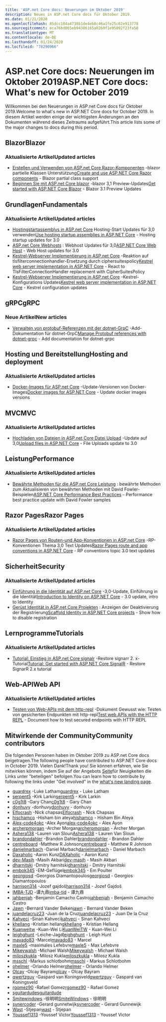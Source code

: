 ```yaml
---
title: 'ASP.net Core docs: Neuerungen im Oktober 2019'
description: Neues in ASP.net Core docs für Oktober 2019.
ms.date: 01/21/2020
ms.openlocfilehash: 85dcc104a4738b1de4eb8c46a1fe25c02e913778
ms.sourcegitcommit: eca76bd065eb94386165a0269f1e95092f23fa58
ms.translationtype: MT
ms.contentlocale: de-DE
ms.lasthandoff: 01/24/2020
ms.locfileid: "78290966"
---
```

# <a name="aspnet-core-docs-whats-new-for-october-2019"></a><span data-ttu-id="0026a-103">ASP.net Core docs: Neuerungen im Oktober 2019</span><span class="sxs-lookup"><span data-stu-id="0026a-103">ASP.NET Core docs: What's new for October 2019</span></span>

<span data-ttu-id="0026a-104">Willkommen bei den Neuerungen in ASP.net Core docs für Oktober 2019.</span><span class="sxs-lookup"><span data-stu-id="0026a-104">Welcome to what's new in ASP.NET Core docs for October 2019.</span></span> <span data-ttu-id="0026a-105">In diesem Artikel werden einige der wichtigsten Änderungen an den Dokumenten während dieses Zeitraums aufgeführt.</span><span class="sxs-lookup"><span data-stu-id="0026a-105">This article lists some of the major changes to docs during this period.</span></span>

## <a name="blazor"></a><span data-ttu-id="0026a-106">Blazor</span><span class="sxs-lookup"><span data-stu-id="0026a-106">Blazor</span></span>

### <a name="updated-articles"></a><span data-ttu-id="0026a-107">Aktualisierte Artikel</span><span class="sxs-lookup"><span data-stu-id="0026a-107">Updated articles</span></span>

- <span data-ttu-id="0026a-108">[Erstellen und Verwenden von ASP.net Core Razor-Komponenten](../blazor/components.md) -blazor partielle Klassen Unterstützung</span><span class="sxs-lookup"><span data-stu-id="0026a-108">[Create and use ASP.NET Core Razor components](../blazor/components.md) - Blazor partial class support</span></span>
- <span data-ttu-id="0026a-109">[Beginnen Sie mit ASP.net Core blazor](../blazor/get-started.md) -blazor 3,1 Preview-Updates</span><span class="sxs-lookup"><span data-stu-id="0026a-109">[Get started with ASP.NET Core Blazor](../blazor/get-started.md) - Blazor 3.1 Preview Updates</span></span>

## <a name="fundamentals"></a><span data-ttu-id="0026a-110">Grundlagen</span><span class="sxs-lookup"><span data-stu-id="0026a-110">Fundamentals</span></span>

### <a name="updated-articles"></a><span data-ttu-id="0026a-111">Aktualisierte Artikel</span><span class="sxs-lookup"><span data-stu-id="0026a-111">Updated articles</span></span>

- <span data-ttu-id="0026a-112">[Hostingstartassemblys in ASP.net Core](../fundamentals/host/platform-specific-configuration.md) Hosting-Start Updates für 3,0 verwenden</span><span class="sxs-lookup"><span data-stu-id="0026a-112">[Use hosting startup assemblies in ASP.NET Core](../fundamentals/host/platform-specific-configuration.md) - Hosting startup updates for 3.0</span></span>
- <span data-ttu-id="0026a-113">[ASP.net Core Webhosts](../fundamentals/host/web-host.md) : Webhost Updates für 3,0</span><span class="sxs-lookup"><span data-stu-id="0026a-113">[ASP.NET Core Web Host](../fundamentals/host/web-host.md) - Web Host updates for 3.0</span></span>
- <span data-ttu-id="0026a-114">[Kestrel-Webserver Implementierung in ASP.net Core](../fundamentals/servers/kestrel.md) -Reaktion auf tlsfilterconnectionhandler-Ersetzung durch ciphersuitespolicy</span><span class="sxs-lookup"><span data-stu-id="0026a-114">[Kestrel web server implementation in ASP.NET Core](../fundamentals/servers/kestrel.md) - React to TlsFilterConnectionHandler replacement with CipherSuitesPolicy</span></span>
- <span data-ttu-id="0026a-115">[Kestrel-Webserver Implementierung in ASP.net Core](../fundamentals/servers/kestrel.md) -Kestrel-Konfigurations Updates</span><span class="sxs-lookup"><span data-stu-id="0026a-115">[Kestrel web server implementation in ASP.NET Core](../fundamentals/servers/kestrel.md) - Kestrel configuration updates</span></span>

## <a name="grpc"></a><span data-ttu-id="0026a-116">gRPC</span><span class="sxs-lookup"><span data-stu-id="0026a-116">gRPC</span></span>

### <a name="new-articles"></a><span data-ttu-id="0026a-117">Neue Artikel</span><span class="sxs-lookup"><span data-stu-id="0026a-117">New articles</span></span>

- <span data-ttu-id="0026a-118">[Verwalten von protobuf-Referenzen mit der dotnet-GrpC](../grpc/dotnet-grpc.md) -Add-Dokumentation für dotnet-GrpC</span><span class="sxs-lookup"><span data-stu-id="0026a-118">[Manage Protobuf references with dotnet-grpc](../grpc/dotnet-grpc.md) - Add documentation for dotnet-grpc</span></span>

## <a name="hosting-and-deployment"></a><span data-ttu-id="0026a-119">Hosting und Bereitstellung</span><span class="sxs-lookup"><span data-stu-id="0026a-119">Hosting and deployment</span></span>

### <a name="updated-articles"></a><span data-ttu-id="0026a-120">Aktualisierte Artikel</span><span class="sxs-lookup"><span data-stu-id="0026a-120">Updated articles</span></span>

- <span data-ttu-id="0026a-121">[Docker-Images für ASP.net Core](../host-and-deploy/docker/building-net-docker-images.md) -Update-Versionen von Docker-Images</span><span class="sxs-lookup"><span data-stu-id="0026a-121">[Docker images for ASP.NET Core](../host-and-deploy/docker/building-net-docker-images.md) - Update docker images versions</span></span>

## <a name="mvc"></a><span data-ttu-id="0026a-122">MVC</span><span class="sxs-lookup"><span data-stu-id="0026a-122">MVC</span></span>

### <a name="updated-articles"></a><span data-ttu-id="0026a-123">Aktualisierte Artikel</span><span class="sxs-lookup"><span data-stu-id="0026a-123">Updated articles</span></span>

- <span data-ttu-id="0026a-124">[Hochladen von Dateien in ASP.net Core Datei Upload](../mvc/models/file-uploads.md) -Update auf 3,0</span><span class="sxs-lookup"><span data-stu-id="0026a-124">[Upload files in ASP.NET Core](../mvc/models/file-uploads.md) - File Uploads update to 3.0</span></span>

## <a name="performance"></a><span data-ttu-id="0026a-125">Leistung</span><span class="sxs-lookup"><span data-stu-id="0026a-125">Performance</span></span>

### <a name="updated-articles"></a><span data-ttu-id="0026a-126">Aktualisierte Artikel</span><span class="sxs-lookup"><span data-stu-id="0026a-126">Updated articles</span></span>

- <span data-ttu-id="0026a-127">[Bewährte Methoden für die ASP.net Core Leistung](../performance/performance-best-practices.md) : bewährte Methoden zum Aktualisieren von bewährten Methoden mit David Fowler-Beispielen</span><span class="sxs-lookup"><span data-stu-id="0026a-127">[ASP.NET Core Performance Best Practices](../performance/performance-best-practices.md) - Performance best practice update with David Fowler samples</span></span>

## <a name="razor-pages"></a><span data-ttu-id="0026a-128">Razor Pages</span><span class="sxs-lookup"><span data-stu-id="0026a-128">Razor Pages</span></span>

### <a name="updated-articles"></a><span data-ttu-id="0026a-129">Aktualisierte Artikel</span><span class="sxs-lookup"><span data-stu-id="0026a-129">Updated articles</span></span>

- <span data-ttu-id="0026a-130">[Razor Pages von Routen-und App-Konventionen in ASP.net Core](../razor-pages/razor-pages-conventions.md) -RP-Konventionen Thema 3,0 Text Updates</span><span class="sxs-lookup"><span data-stu-id="0026a-130">[Razor Pages route and app conventions in ASP.NET Core](../razor-pages/razor-pages-conventions.md) - RP conventions topic 3.0 text updates</span></span>

## <a name="security"></a><span data-ttu-id="0026a-131">Sicherheit</span><span class="sxs-lookup"><span data-stu-id="0026a-131">Security</span></span>

### <a name="updated-articles"></a><span data-ttu-id="0026a-132">Aktualisierte Artikel</span><span class="sxs-lookup"><span data-stu-id="0026a-132">Updated articles</span></span>

- <span data-ttu-id="0026a-133">[Einführung in die Identität auf ASP.net Core](../security/authentication/identity.md) -3,0-Update, Einführung in die Identität</span><span class="sxs-lookup"><span data-stu-id="0026a-133">[Introduction to Identity on ASP.NET Core](../security/authentication/identity.md) - 3.0 update, intro to Identity</span></span>
- <span data-ttu-id="0026a-134">[Gerüst Identität in ASP.net Core Projekten](../security/authentication/scaffold-identity.md) : Anzeigen der Deaktivierung der Registrierung</span><span class="sxs-lookup"><span data-stu-id="0026a-134">[Scaffold Identity in ASP.NET Core projects](../security/authentication/scaffold-identity.md) - Show how to disable registration</span></span>

## <a name="tutorials"></a><span data-ttu-id="0026a-135">Lernprogramme</span><span class="sxs-lookup"><span data-stu-id="0026a-135">Tutorials</span></span>

### <a name="updated-articles"></a><span data-ttu-id="0026a-136">Aktualisierte Artikel</span><span class="sxs-lookup"><span data-stu-id="0026a-136">Updated articles</span></span>

- <span data-ttu-id="0026a-137">[Tutorial: Einstieg in ASP.net Core signalr](../tutorials/signalr.md) -Restore signarr 2. x-Tutorial</span><span class="sxs-lookup"><span data-stu-id="0026a-137">[Tutorial: Get started with ASP.NET Core SignalR](../tutorials/signalr.md) - Restore SignarR 2.x tutorial</span></span>

## <a name="web-api"></a><span data-ttu-id="0026a-138">Web-API</span><span class="sxs-lookup"><span data-stu-id="0026a-138">Web API</span></span>

### <a name="updated-articles"></a><span data-ttu-id="0026a-139">Aktualisierte Artikel</span><span class="sxs-lookup"><span data-stu-id="0026a-139">Updated articles</span></span>

- <span data-ttu-id="0026a-140">[Testen von Web-APIs mit dem http-repl](../web-api/http-repl.md) -Dokument Gewusst wie: Testen von gesicherten Endpunkten mit http-repl</span><span class="sxs-lookup"><span data-stu-id="0026a-140">[Test web APIs with the HTTP REPL](../web-api/http-repl.md) - Document how to test secured endpoints with HTTP REPL</span></span>

## <a name="community-contributors"></a><span data-ttu-id="0026a-141">Mitwirkende der Community</span><span class="sxs-lookup"><span data-stu-id="0026a-141">Community contributors</span></span>

<span data-ttu-id="0026a-142">Die folgenden Personen haben im Oktober 2019 zu ASP.net Core docs beigetragen.</span><span class="sxs-lookup"><span data-stu-id="0026a-142">The following people have contributed to ASP.NET Core docs in October 2019.</span></span> <span data-ttu-id="0026a-143">Vielen Dank!</span><span class="sxs-lookup"><span data-stu-id="0026a-143">Thank you!</span></span> <span data-ttu-id="0026a-144">Sie können erfahren, wie Sie mitwirken können, indem Sie auf der Angebots [Seite](index.yml)für Neuigkeiten die Links unter "beteiligen" befolgen.</span><span class="sxs-lookup"><span data-stu-id="0026a-144">You can learn how to contribute by following the links under "Get involved" in the [what's new landing page](index.yml).</span></span>

- <span data-ttu-id="0026a-145">[guardrex](https://github.com/guardrex) -Luke Latham</span><span class="sxs-lookup"><span data-stu-id="0026a-145">[guardrex](https://github.com/guardrex) - Luke Latham</span></span>
- <span data-ttu-id="0026a-146">[serpent5](https://github.com/serpent5) -Kirk Larkin</span><span class="sxs-lookup"><span data-stu-id="0026a-146">[serpent5](https://github.com/serpent5) - Kirk Larkin</span></span>
- <span data-ttu-id="0026a-147">[c0g1t8](https://github.com/c0g1t8) -Gary Chan</span><span class="sxs-lookup"><span data-stu-id="0026a-147">[c0g1t8](https://github.com/c0g1t8) - Gary Chan</span></span>
- <span data-ttu-id="0026a-148">[donhuvy](https://github.com/donhuvy) -donhuvy</span><span class="sxs-lookup"><span data-stu-id="0026a-148">[donhuvy](https://github.com/donhuvy) - donhuvy</span></span>
- <span data-ttu-id="0026a-149">[Elfocrash](https://github.com/Elfocrash) -Nick chapsas</span><span class="sxs-lookup"><span data-stu-id="0026a-149">[Elfocrash](https://github.com/Elfocrash) - Nick Chapsas</span></span>
- <span data-ttu-id="0026a-150">[hischamco](https://github.com/hishamco) -Hisham bin ateya</span><span class="sxs-lookup"><span data-stu-id="0026a-150">[hishamco](https://github.com/hishamco) - Hisham Bin Ateya</span></span>
- <span data-ttu-id="0026a-151">[Alex-code4okc](https://github.com/alex-code4okc) -Alex Ayon</span><span class="sxs-lookup"><span data-stu-id="0026a-151">[alex-code4okc](https://github.com/alex-code4okc) - Alex Ayon</span></span>
- <span data-ttu-id="0026a-152">[archerpmorgan](https://github.com/archerpmorgan) -Archer Morgan</span><span class="sxs-lookup"><span data-stu-id="0026a-152">[archerpmorgan](https://github.com/archerpmorgan) - Archer Morgan</span></span>
- <span data-ttu-id="0026a-153">[Ashera138](https://github.com/Ashera138) -Lauren van Sloun</span><span class="sxs-lookup"><span data-stu-id="0026a-153">[Ashera138](https://github.com/Ashera138) - Lauren Van Sloun</span></span>
- <span data-ttu-id="0026a-154">[brandondahler](https://github.com/brandondahler) -Brandon Dahler</span><span class="sxs-lookup"><span data-stu-id="0026a-154">[brandondahler](https://github.com/brandondahler) - Brandon Dahler</span></span>
- <span data-ttu-id="0026a-155">[centreboard](https://github.com/centreboard) -Matthew R Johnson</span><span class="sxs-lookup"><span data-stu-id="0026a-155">[centreboard](https://github.com/centreboard) - Matthew R Johnson</span></span>
- <span data-ttu-id="0026a-156">[danielmarbach](https://github.com/danielmarbach) -Daniel Marbach</span><span class="sxs-lookup"><span data-stu-id="0026a-156">[danielmarbach](https://github.com/danielmarbach) - Daniel Marbach</span></span>
- <span data-ttu-id="0026a-157">[Daxaholic](https://github.com/DAXaholic) -Aaron Kunz</span><span class="sxs-lookup"><span data-stu-id="0026a-157">[DAXaholic](https://github.com/DAXaholic) - Aaron Kunz</span></span>
- <span data-ttu-id="0026a-158">[dev-Masih](https://github.com/dev-masih) -Masih Akbari</span><span class="sxs-lookup"><span data-stu-id="0026a-158">[dev-masih](https://github.com/dev-masih) - Masih Akbari</span></span>
- <span data-ttu-id="0026a-159">[dharnitski](https://github.com/dharnitski) -Dmitry harnitski</span><span class="sxs-lookup"><span data-stu-id="0026a-159">[dharnitski](https://github.com/dharnitski) - Dmitry Harnitski</span></span>
- <span data-ttu-id="0026a-160">[embok345](https://github.com/embok345) -EM-Geflügel</span><span class="sxs-lookup"><span data-stu-id="0026a-160">[embok345](https://github.com/embok345) - Em Poulter</span></span>
- <span data-ttu-id="0026a-161">[georgiosd](https://github.com/georgiosd) -Georgios Diamantopoulos</span><span class="sxs-lookup"><span data-stu-id="0026a-161">[georgiosd](https://github.com/georgiosd) - Georgios Diamantopoulos</span></span>
- <span data-ttu-id="0026a-162">[harrison314](https://github.com/harrison314) -Jozef gajdoš</span><span class="sxs-lookup"><span data-stu-id="0026a-162">[harrison314](https://github.com/harrison314) - Jozef Gajdoš</span></span>
- <span data-ttu-id="0026a-163">[IMBA-TJD](https://github.com/imba-tjd) -谭九鼎</span><span class="sxs-lookup"><span data-stu-id="0026a-163">[imba-tjd](https://github.com/imba-tjd) - 谭九鼎</span></span>
- <span data-ttu-id="0026a-164">[jahbenjah](https://github.com/jahbenjah) -Benjamín Camacho Castro</span><span class="sxs-lookup"><span data-stu-id="0026a-164">[jahbenjah](https://github.com/jahbenjah) - Benjamín Camacho Castro</span></span>
- <span data-ttu-id="0026a-165">[Jawn](https://github.com/jawn) -Bernard Vander Beken</span><span class="sxs-lookup"><span data-stu-id="0026a-165">[jawn](https://github.com/jawn) - Bernard Vander Beken</span></span>
- <span data-ttu-id="0026a-166">[juandelacruz23](https://github.com/juandelacruz23) -Juan de la Cruz</span><span class="sxs-lookup"><span data-stu-id="0026a-166">[juandelacruz23](https://github.com/juandelacruz23) - Juan De la Cruz</span></span>
- <span data-ttu-id="0026a-167">[Kahveci](https://github.com/kahveci) -Sinan Kahveci</span><span class="sxs-lookup"><span data-stu-id="0026a-167">[kahveci](https://github.com/kahveci) - Sinan Kahveci</span></span>
- <span data-ttu-id="0026a-168">[khellang](https://github.com/khellang) -Kristian hellang</span><span class="sxs-lookup"><span data-stu-id="0026a-168">[khellang](https://github.com/khellang) - Kristian Hellang</span></span>
- <span data-ttu-id="0026a-169">[Kuanweitw](https://github.com/KuanWeiTW) -Kuan-Wei Li</span><span class="sxs-lookup"><span data-stu-id="0026a-169">[KuanWeiTW](https://github.com/KuanWeiTW) - Kuan-Wei Li</span></span>
- <span data-ttu-id="0026a-170">[leighghunt](https://github.com/leighghunt) -Leiche-Jagd</span><span class="sxs-lookup"><span data-stu-id="0026a-170">[leighghunt](https://github.com/leighghunt) - Leigh Hunt</span></span>
- <span data-ttu-id="0026a-171">[mavado83](https://github.com/mavado83) -Marcel</span><span class="sxs-lookup"><span data-stu-id="0026a-171">[mavado83](https://github.com/mavado83) - Marcel</span></span>
- <span data-ttu-id="0026a-172">[maxle5](https://github.com/maxle5) -maximales Lefebvre</span><span class="sxs-lookup"><span data-stu-id="0026a-172">[maxle5](https://github.com/maxle5) - Max Lefebvre</span></span>
- <span data-ttu-id="0026a-173">[Mikeywalsh](https://github.com/Mikeywalsh) -Michael Walsh</span><span class="sxs-lookup"><span data-stu-id="0026a-173">[Mikeywalsh](https://github.com/Mikeywalsh) - Michael Walsh</span></span>
- <span data-ttu-id="0026a-174">[miloszkukla](https://github.com/miloszkukla) -Milosz Kukla</span><span class="sxs-lookup"><span data-stu-id="0026a-174">[miloszkukla](https://github.com/miloszkukla) - Milosz Kukla</span></span>
- <span data-ttu-id="0026a-175">[msschl](https://github.com/msschl) -Markus schlotbohm</span><span class="sxs-lookup"><span data-stu-id="0026a-175">[msschl](https://github.com/msschl) - Markus Schlotbohm</span></span>
- <span data-ttu-id="0026a-176">[ohelmer](https://github.com/ohelmer) -Orlando Helmer</span><span class="sxs-lookup"><span data-stu-id="0026a-176">[ohelmer](https://github.com/ohelmer) - Orlando Helmer</span></span>
- <span data-ttu-id="0026a-177">[Olcay](https://github.com/olcay) -Olcay Bayram</span><span class="sxs-lookup"><span data-stu-id="0026a-177">[olcay](https://github.com/olcay) - Olcay Bayram</span></span>
- <span data-ttu-id="0026a-178">[qwertzguy](https://github.com/qwertzguy) -Gaspard van Koningsveld</span><span class="sxs-lookup"><span data-stu-id="0026a-178">[qwertzguy](https://github.com/qwertzguy) - Gaspard van Koningsveld</span></span>
- <span data-ttu-id="0026a-179">[rgomez90](https://github.com/rgomez90) -Rafael Gomez</span><span class="sxs-lookup"><span data-stu-id="0026a-179">[rgomez90](https://github.com/rgomez90) - Rafael Gomez</span></span>
- [<span data-ttu-id="0026a-180">sguitardude</span><span class="sxs-lookup"><span data-stu-id="0026a-180">sguitardude</span></span>](https://github.com/sguitardude) 
- <span data-ttu-id="0026a-181">[Smitewindows](https://github.com/SmiteWindows) -徐明明</span><span class="sxs-lookup"><span data-stu-id="0026a-181">[SmiteWindows](https://github.com/SmiteWindows) - 徐明明</span></span>
- <span data-ttu-id="0026a-182">[synercoder](https://github.com/synercoder) -Gerard gunnetwijk</span><span class="sxs-lookup"><span data-stu-id="0026a-182">[synercoder](https://github.com/synercoder) - Gerard Gunnewijk</span></span>
- <span data-ttu-id="0026a-183">[Wast](https://github.com/wast) -Stjepan</span><span class="sxs-lookup"><span data-stu-id="0026a-183">[wast](https://github.com/wast) - Stjepan</span></span>
- <span data-ttu-id="0026a-184">[Youssef1313](https://github.com/Youssef1313) -Youssef Victor</span><span class="sxs-lookup"><span data-stu-id="0026a-184">[Youssef1313](https://github.com/Youssef1313) - Youssef Victor</span></span>
